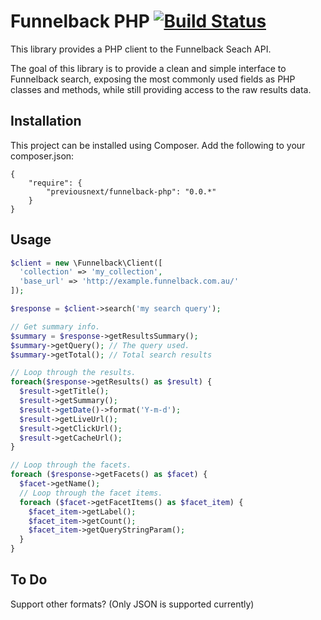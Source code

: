 # Funnelback PHP [![Build Status](https://travis-ci.org/previousnext/funnelback-php.svg)](https://travis-ci.org/previousnext/funnelback-php)

This library provides a PHP client to the Funnelback Seach API.

The goal of this library is to provide a clean and simple interface to Funnelback
search, exposing the most commonly used fields as PHP classes and methods, while
still providing access to the raw results data.

## Installation

This project can be installed using Composer. Add the following to your composer.json:

```
{
    "require": {
        "previousnext/funnelback-php": "0.0.*"
    }
}
```

## Usage

```php
$client = new \Funnelback\Client([
  'collection' => 'my_collection',
  'base_url' => 'http://example.funnelback.com.au/'
]);

$response = $client->search('my search query');

// Get summary info.
$summary = $response->getResultsSummary();
$summary->getQuery(); // The query used.
$summary->getTotal(); // Total search results

// Loop through the results.
foreach($response->getResults() as $result) {
  $result->getTitle();
  $result->getSummary();
  $result->getDate()->format('Y-m-d');
  $result->getLiveUrl();
  $result->getClickUrl();
  $result->getCacheUrl();
}

// Loop through the facets.
foreach ($response->getFacets() as $facet) {
  $facet->getName();
  // Loop through the facet items.
  foreach ($facet->getFacetItems() as $facet_item) {
    $facet_item->getLabel();
    $facet_item->getCount();
    $facet_item->getQueryStringParam();
  }
}

```

## To Do

Support other formats? (Only JSON is supported currently)
